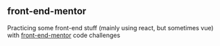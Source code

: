 ## front-end-mentor

Practicing some front-end stuff (mainly using react, but sometimes vue) with [front-end-mentor](https://www.frontendmentor.io/challenges) code challenges
